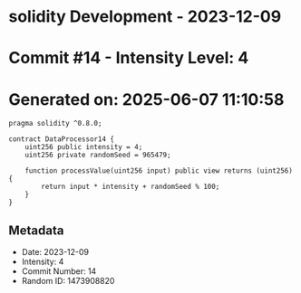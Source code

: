 ﻿# solidity Development - 2023-12-09
# Commit #14 - Intensity Level: 4
# Generated on: 2025-06-07 11:10:58
```solidity
pragma solidity ^0.8.0;

contract DataProcessor14 {
    uint256 public intensity = 4;
    uint256 private randomSeed = 965479;

    function processValue(uint256 input) public view returns (uint256) {
        return input * intensity + randomSeed % 100;
    }
}
```
## Metadata
- Date: 2023-12-09
- Intensity: 4
- Commit Number: 14
- Random ID: 1473908820
